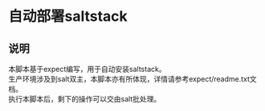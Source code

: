# 自动部署saltstack

## 说明

本脚本基于expect编写，用于自动安装saltstack。<br>
生产环境涉及到salt双主，本脚本亦有所体现，详情请参考expect/readme.txt文档。<br>
执行本脚本后，剩下的操作可以交由salt批处理。<br>

